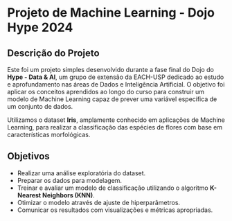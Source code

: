 # Projeto de Machine Learning - Dojo Hype 2024

## Descrição do Projeto

Este foi um projeto simples desenvolvido durante a fase final do Dojo do **Hype - Data & AI**, um grupo de extensão da EACH-USP dedicado ao estudo e aprofundamento nas áreas de Dados e Inteligência Artificial. O objetivo foi aplicar os conceitos aprendidos ao longo do curso para construir um modelo de Machine Learning capaz de prever uma variável específica de um conjunto de dados.

Utilizamos o dataset **Iris**, amplamente conhecido em aplicações de Machine Learning, para realizar a classificação das espécies de flores com base em características morfológicas.

## Objetivos

- Realizar uma análise exploratória do dataset.
- Preparar os dados para modelagem.
- Treinar e avaliar um modelo de classificação utilizando o algoritmo **K-Nearest Neighbors (KNN)**.
- Otimizar o modelo através de ajuste de hiperparâmetros.
- Comunicar os resultados com visualizações e métricas apropriadas.
